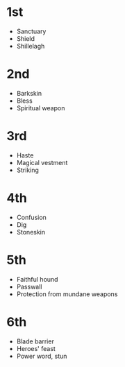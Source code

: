 # 1st
- Sanctuary
- Shield
- Shillelagh

# 2nd
- Barkskin
- Bless
- Spiritual weapon

# 3rd
- Haste
- Magical vestment
- Striking

# 4th
- Confusion
- Dig
- Stoneskin

# 5th
- Faithful hound
- Passwall
- Protection from mundane weapons

# 6th
- Blade barrier
- Heroes' feast
- Power word, stun